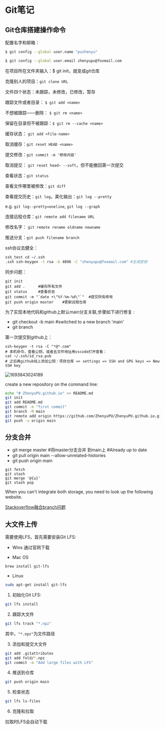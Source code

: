 # Git笔记


## Git仓库搭建操作命令

配置名字和邮箱：

```bash
$ git config --global user.name "puzhenyu"

$ git config --global user.email zhenyupu@foxmail.com
```

在项目所在文件夹输入：$ git init，就变成git仓库

克隆别人的项目：`git clone URL`

文件四个状态：未跟踪，未修改，已修改，暂存

跟踪文件或者目录： `$ git add <name>`

不想被跟踪——删除： `$ git rm <name>`

保留在目录但不被跟踪：`$ git rm --cache <name>`

缓存状态： `git add <file-name>`

取消缓存：`git reset HEAD <name>`

提交修改：`git commit -m '修改内容'`

取消提交： `git reset head~ --soft`，但不能撤回第一次提交

查看状态：`git status`

查看文件哪里被修改：`git diff`

查看提交历史：`git log`，美化输出：`git log --pretty`

e.g. `git log--pretty=oneline`, `git log --graph`

连接远程仓库：`git remote add filename URL`

修改名字： `git remote rename oldname newname`

推送分支：`git push filename branch`

ssh协议去健全：

```bash
ssh_test cd ~/.ssh
.ssh ssh-keygen -t rsa -b 4096 -C "zhenyupu@foxmail.com" #生成密钥
```

同步问题：

```
git init
git add .      #缓存所有文件
git status     #查看状态
git commit -m "`date +\"%Y-%m-%d\"`"  #提交所有修改
git push origin master    #更新远程仓库
```


为了实现本地代码和github上默认main分支关联,步骤如下进行修复 :
- git checkout -b main
#switched to a new branch 'main'
- git branch




第一次提交到github上：
```
ssh-keygen -t rsa -C "*@*.com"
# 本机命令，查看公钥，或者去文件地址用vscode打开查看：
cat ~/.ssh/id_rsa.pub
# 之后再github线上添加公钥：项目仓库 => settings => SSH and GPG keys => New SSH key 
```



![1693843024189](https://cdn.jsdelivr.net/gh/ZhenyuPU/picx-images-hosting@master/20241012/1693843024189.3hj0t5icjjc0.webp)


create a new repository on the command line:
```bash
echo "# ZhenyuPU.github.io" >> README.md
git init
git add README.md
git commit -m "first commit"
git branch -M main
git remote add origin https://github.com/ZhenyuPU/ZhenyuPU.github.io.git
git push -u origin main
```



## 分支合并

- git merge master
#将master分支合并 到main上
#Already up to date
- git pull origin main --allow-unrelated-histories
- git push origin main



```
git fetch
git stash
git merge '@{u}'
git stash pop
```
When you can't integrate both storage, you need to look up the following website.

[Stackoverflow融合branch问题](https://stackoverflow.com/questions/39399804/updates-were-rejected-because-the-tip-of-your-current-branch-is-behind-its-remot)



## 大文件上传

需要使用LFS，首先需要安装Git LFS:
- Wins
通过官网下载

- Mac OS
```bash
brew install git-lfs
```
- Linux
```bash
sudo apt-get install git-lfs
```

1. 初始化Git LFS:
```bash
git lfs install
```

2. 跟踪大文件
```bash
git lfs track "*.npz" 
```
其中，`"*.npz"`为文件路径


3. 添加和提交大文件
```bash
git add .gitattributes
git add fold/*.npz
git commit -m "Add large files with LFS"
```


4. 推送到仓库
```bash
git push origin main
```

5. 检查状态
```bash
git lfs ls-files
```

6. 克隆和拉取

拉取时LFS会自动下载